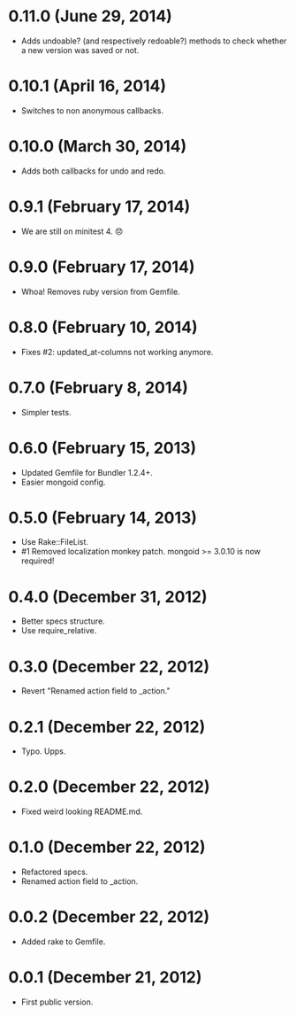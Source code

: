 # 0.11.0 (June 29, 2014)
* Adds undoable? (and respectively redoable?) methods to check whether a new version was saved or not.

# 0.10.1 (April 16, 2014)
* Switches to non anonymous callbacks.

# 0.10.0 (March 30, 2014)
* Adds both callbacks for undo and redo.

# 0.9.1 (February 17, 2014)
* We are still on minitest 4. 😞

# 0.9.0 (February 17, 2014)
* Whoa! Removes ruby version from Gemfile.

# 0.8.0 (February 10, 2014)
* Fixes \#2: updated_at-columns not working anymore.

# 0.7.0 (February 8, 2014)
* Simpler tests.

# 0.6.0 (February 15, 2013)
* Updated Gemfile for Bundler 1.2.4+.
* Easier mongoid config.

# 0.5.0 (February 14, 2013)
* Use Rake::FileList.
* \#1 Removed localization monkey patch. mongoid >= 3.0.10 is now required!

# 0.4.0 (December 31, 2012)
* Better specs structure.
* Use require_relative.

# 0.3.0 (December 22, 2012)
* Revert "Renamed action field to _action."

# 0.2.1 (December 22, 2012)
* Typo. Upps.

# 0.2.0 (December 22, 2012)
* Fixed weird looking README.md.

# 0.1.0 (December 22, 2012)
* Refactored specs.
* Renamed action field to _action.

# 0.0.2 (December 22, 2012)
* Added rake to Gemfile.

# 0.0.1 (December 21, 2012)
* First public version.
